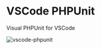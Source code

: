 # VSCode PHPUnit

Visual PHPUnit for VSCode

![vscode-phpunit](https://raw.githubusercontent.com/recca0120/vscode-phpunit/master/client/preview.gif)